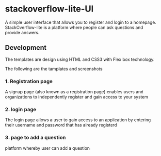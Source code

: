 # stackoverflow-lite-UI

A simple user interface that allows you to register and login to a homepage. StackOverflow-lite is a platform where people can ask questions and provide answers.

## Development

The templates are design using HTML and CSS3 with Flex box technology.

The following are the tamplates and screenshots

### 1. Registration page

A signup page (also known as a registration page) enables users and organizations to independently register and gain access to your system

### 2. login page

The login page allows a user to gain access to an application by entering their username and password that has already registerd

### 3. page to add a question

platform whereby user can add a question